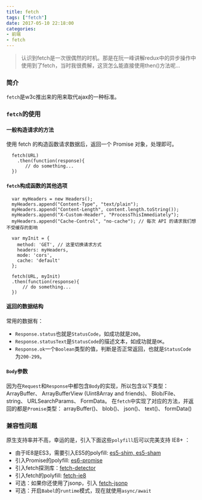 ```yaml
---
title: fetch
tags: ["fetch"]
date: 2017-05-10 22:18:00
categories:
- 前端
- fetch
---
```

> 认识到fetch是一次很偶然的时机。那是在阮一峰讲解redux中的异步操作中使用到了fetch，当时我很费解，这货怎么能直接使用then()方法呢...

<!-- more -->
### 简介
`fetch`是w3c推出来的用来取代ajax的一种标准。
### `fetch`的使用
####  一般构造请求的方法
使用 fetch 的构造函数请求数据后，返回一个 Promise 对象，处理即可。
```JS
  fetch(URL)
    .then(function(response){
       // do something...
  })
```
#### `fetch`构成函数的其他选项
```JS
  var myHeaders = new Headers();
  myHeaders.append("Content-Type", "text/plain");
  myHeaders.append("Content-Length", content.length.toString());
  myHeaders.append("X-Custom-Header", "ProcessThisImmediately");
  myHeaders.append("Cache-Control", "no-cache"); // 每次 API 的请求我们想不受缓存的影响

  var myInit = {
    method: 'GET', // 这里切换请求方式
    headers: myHeaders,
    mode: 'cors',
    cache: 'default'
  };

  fetch(URL, myInit)
  .then(function(response){
      // do something...
  })
```
#### 返回的数据结构
常用的数据有：
- `Response.status`也就是`StatusCode`，如成功就是`200`。
- `Response.statusText`是`StatusCode`的描述文本，如成功就是`OK`。
- `Response.ok`一个`Boolean`类型的值，判断是否正常返回，也就是`StatusCode`为`200-299`。

#### `Body`参数
因为在`Request`和`Response`中都包含`Body`的实现，所以包含以下类型：
ArrayBuffer、 ArrayBufferView (Uint8Array and friends)、 Blob/File、 string、 URLSearchParams、 FormData。
在`fetch`中实现了对应的方法，并返回的都是`Promise`类型：
arrayBuffer()、 blob()、 json()、 text()、 formData()
### 兼容性问题
原生支持率并不高，幸运的是，引入下面这些`polyfill`后可以完美支持 IE8+ ：
- 由于IE8是ES3，需要引入ES5的polyfill: [es5-shim, es5-sham](https://github.com/es-shims/es5-shim)
- 引入Promise的polyfill: [es6-promise](https://github.com/jakearchibald/es6-promise)
- 引入fetch探测库：[fetch-detector](https://github.com/camsong/fetch-detector)
- 引入fetch的polyfill: [fetch-ie8](https://github.com/camsong/fetch-ie8)
- 可选：如果你还使用了jsonp，引入 [fetch-jsonp](https://github.com/camsong/fetch-jsonp)
- 可选：开启`Babel`的`runtime`模式，现在就使用`async/await`
